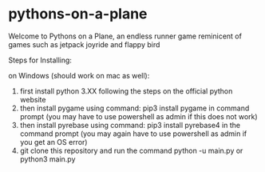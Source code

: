 # pythons-on-a-plane

Welcome to Pythons on a Plane, an endless runner game reminicent of
games such as jetpack joyride and flappy bird

Steps for Installing:

on Windows (should work on mac as well):
  1. first install python 3.XX following the steps on the official
     python website
  2. then install pygame using command: pip3 install pygame 
     in command prompt (you may have to use powershell as admin if
     this does not work)
  3. then install pyrebase using command: pip3 install pyrebase4
     in the command prompt (you may again have to use powershell
     as admin if you get an OS error)
  4. git clone this repository and run the command python -u main.py
     or python3 main.py
